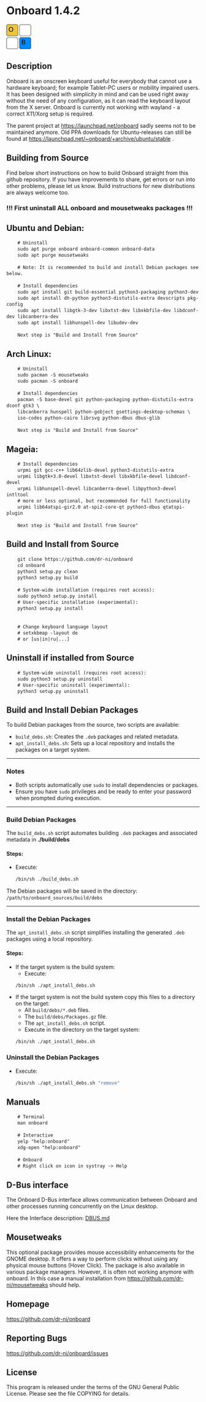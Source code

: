 # Onboard 1.4.2

![onb](https://github.com/dr-ni/onboard/blob/main/onboard.png)

## Description

Onboard is an onscreen keyboard useful for everybody that cannot use a
hardware keyboard; for example Tablet-PC users or mobility impaired users.
It has been designed with simplicity in mind and can be used right away
without the need of any configuration, as it can read the keyboard layout
from the X server. Onboard is currently not working with wayland - a correct
X11/Xorg setup is required.

The parent project at https://launchpad.net/onboard sadly seems not to be
maintained anymore. Old PPA downloads for Ubuntu-releases can still be
found at https://launchpad.net/~onboard/+archive/ubuntu/stable .

## Building from Source
Find below short instructions on how to build Onboard straight from this
github repository. If you have improvements to share, get errors or run
into other problems, please let us know. Build instructions for
new distributions are always welcome too.

### !!! First uninstall ALL onboard and mousetweaks packages !!!

## Ubuntu and Debian:
        # Uninstall
        sudo apt purge onboard onboard-common onboard-data
        sudo apt purge mousetweaks

        # Note: It is recommended to build and install Debian packages see below.

        # Install dependencies
        sudo apt install git build-essential python3-packaging python3-dev
        sudo apt install dh-python python3-distutils-extra devscripts pkg-config
        sudo apt install libgtk-3-dev libxtst-dev libxkbfile-dev libdconf-dev libcanberra-dev
        sudo apt install libhunspell-dev libudev-dev
        
        Next step is "Build and Install from Source"

## Arch Linux:
        # Uninstall
        sudo pacman -S mousetweaks
        sudo pacman -S onboard
        
        # Install dependencies
        pacman -S base-devel git python-packaging python-distutils-extra dconf gtk3 \
        libcanberra hunspell python-gobject gsettings-desktop-schemas \
        iso-codes python-cairo librsvg python-dbus dbus-glib

        Next step is "Build and Install from Source"

## Mageia:
        # Install dependencies
        urpmi git gcc-c++ lib64zlib-devel python3-distutils-extra
        urpmi libgtk+3.0-devel libxtst-devel libxkbfile-devel libdconf-devel
        urpmi libhunspell-devel libcanberra-devel libpython3-devel intltool
        # more or less optional, but recommended for full functionality
        urpmi lib64atspi-gir2.0 at-spi2-core-qt python3-dbus qtatspi-plugin

        Next step is "Build and Install from Source"

## Build and Install from Source
        git clone https://github.com/dr-ni/onboard
        cd onboard
        python3 setup.py clean
        python3 setup.py build
        
        # System-wide installation (requires root access):
        sudo python3 setup.py install
        # User-specific installation (experimental):
        python3 setup.py install


        # Change keyboard language layout
        # setxkbmap -layout de
        # or [us|in|ru|...]

## Uninstall if installed from Source
        # System-wide uninstall (requires root access):
        sudo python3 setup.py uninstall
        # User-specific uninstall (experimental):
        python3 setup.py uninstall

        
## Build and Install Debian Packages

To build Debian packages from the source, two scripts are available:
- `build_debs.sh`: Creates the `.deb` packages and related metadata.
- `apt_install_debs.sh`: Sets up a local repository and installs the packages on a target system.

---

### Notes
- Both scripts automatically use `sudo` to install dependencies or packages.
- Ensure you have `sudo` privileges and be ready to enter your password when prompted during execution.

---

### Build Debian Packages

The `build_debs.sh` script automates building `.deb` packages and associated metadata in **./build/debs**

#### Steps:
   - Execute:
     ```bash
     /bin/sh ./build_debs.sh
     ```

The Debian packages will be saved in the directory: `/path/to/onboard_sources/build/debs` 

---

### Install the Debian Packages

The `apt_install_debs.sh` script simplifies installing the generated `.deb` packages using a local repository.

#### Steps:
   - If the target system is the build system:
      - Execute:
     ```bash
     /bin/sh ./apt_install_debs.sh
     ```
   - If the target system is not the build system copy this files to a directory on the target:
     - All `build/debs/*.deb` files.
     - The `build/debs/Packages.gz` file.
     - The `apt_install_debs.sh` script.
     - Execute in the directory on the target system:
     ```bash
     /bin/sh ./apt_install_debs.sh
     ```
        
### Uninstall the Debian Packages
   - Execute:
     ```bash
     /bin/sh ./apt_install_debs.sh "remove"
     ```
## Manuals

        # Terminal
        man onboard
        
        # Interactive
        yelp "help:onboard"
        xdg-open "help:onboard"

        # Onboard
        # Right click on icon in systray -> Help 

## D-Bus interface

The Onboard D-Bus interface allows communication between Onboard and other processes running concurrently on the Linux desktop.

Here the Interface description:
[DBUS.md](https://github.com/dr-ni/onboard/blob/main/DBUS.md)

## Mousetweaks

This optional package provides mouse accessibility enhancements for the GNOME desktop.
It offers a way to perform clicks without using any physical mouse buttons (Hover Click).
The package is also available in various package managers. However, it is often
not working anymore with onboard. In this case a manual installation from https://github.com/dr-ni/mousetweaks should help.

## Homepage
https://github.com/dr-ni/onboard

## Reporting Bugs
https://github.com/dr-ni/onboard/issues

## License
This program is released under the terms of the GNU General Public License. Please see the file COPYING for details.
